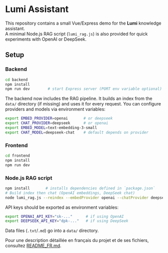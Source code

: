 # Lumi Assistant

This repository contains a small Vue/Express demo for the **Lumi** knowledge assistant.  
A minimal Node.js RAG script (`lumi_rag.js`) is also provided for quick experiments with OpenAI or DeepSeek.

## Setup

### Backend

```bash
cd backend
npm install
npm run dev        # start Express server (PORT env variable optional)
```
The backend now includes the RAG pipeline. It builds an index from the
`data/` directory (if missing) and uses it for every request.
You can configure providers and models via environment variables:

```bash
export EMBED_PROVIDER=openai       # or deepseek
export CHAT_PROVIDER=deepseek      # or openai
export EMBED_MODEL=text-embedding-3-small
export CHAT_MODEL=deepseek-chat    # default depends on provider
```

### Frontend

```bash
cd frontend
npm install
npm run dev
```

### Node.js RAG script

```bash
npm install       # installs dependencies defined in `package.json`
# Build index then chat (OpenAI embeddings, DeepSeek chat)
node lumi_rag.js --reindex --embedProvider openai --chatProvider deepseek
```

API keys should be exported as environment variables:

```bash
export OPENAI_API_KEY="sk-..."      # if using OpenAI
export DEEPSEEK_API_KEY="dpk-..."   # if using DeepSeek
```

Data files (`.txt`/`.md`) go into a `data/` directory.

Pour une description détaillée en français du projet et de ses fichiers, consultez [README_FR.md](README_FR.md).
